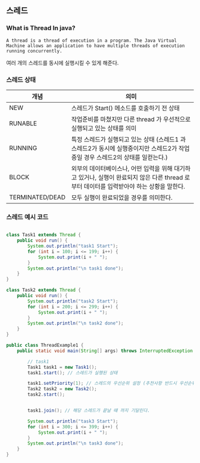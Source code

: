

## 스레드

### What is Thread In java? 

```
A thread is a thread of execution in a program. The Java Virtual Machine allows an application to have multiple threads of execution running concurrently.
```

여러 개의 스레드를 동시에 실행시킬 수 있게 해준다.

### 스레드 상태


|개념 | 의미 |
|----|----|
|NEW | 스레드가 Start() 메소드를 호출하기 전 상태|
|RUNABLE| 작업준비를 마쳤지만 다른 thread 가 우선적으로 실행되고 있는 상태를 의미 |
|RUNNING| 특정 스레드가 실행되고 있는 상태 (스레드1 과 스레드2가 동시에 실행중이지만 스레드2가 작업중일 경우 스레드2의 상태를 일컫는다.)
|BLOCK| 외부의 데이터베이스나, 어떤 입력을 위해 대기하고 있거나, 실행이 완료되지 않은 다른 thread 로부터 데이터를 입력받아야 하는 상황을 말한다.|
|TERMINATED/DEAD| 모두 실행이 완료되었을 경우를 의미한다.|

### 스레드 예시 코드

```java

class Task1 extends Thread {
    public void run() {
        System.out.println("task1 Start");
        for (int i = 100; i <= 199; i++) {
            System.out.print(i + " ");
        }
        System.out.println("\n task1 done");
    }
}

class Task2 extends Thread {
    public void run() {
        System.out.println("task2 Start");
        for (int i = 200; i <= 299; i++) {
            System.out.print(i + " ");
        }
        System.out.println("\n task2 done");
    }
}

public class ThreadExample1 {
    public static void main(String[] args) throws InterruptedException {

        // task1
        Task1 task1 = new Task1();
        task1.start(); // 스레드가 실행된 상태

        task1.setPriority(1); // 스레드의 우선순위 설정 (추천사항 반드시 우선순위대로 실행되지 않는다.)
        Task2 task2 = new Task2();
        task2.start(); 


        task1.join(); // 해당 스레드가 끝날 떄 까지 기달린다. 

        System.out.println("task3 Start");
        for (int i = 300; i <= 399; i++) {
            System.out.print(i + " ");
        }
        System.out.println("\n task3 done");
    }
}


```